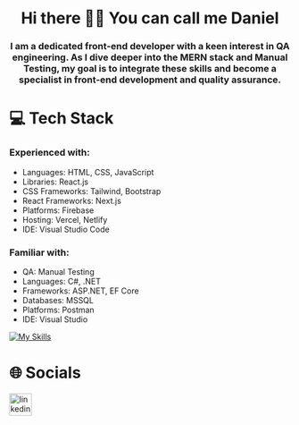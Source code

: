 <h1 align="center">Hi there 👋🏻 You can call me Daniel</h1>
<h3 align="center">I am a dedicated front-end developer with a keen interest in QA engineering. As I dive deeper into the MERN stack and Manual Testing, my goal is to integrate these skills and become a specialist in front-end development and quality assurance.</h3>

# 💻 Tech Stack
### Experienced with:
* Languages: HTML, CSS, JavaScript
* Libraries: React.js
* CSS Frameworks: Tailwind, Bootstrap
* React Frameworks: Next.js
* Platforms: Firebase
* Hosting: Vercel, Netlify
* IDE: Visual Studio Code
### Familiar with:
* QA: Manual Testing
* Languages: C#, .NET
* Frameworks: ASP.NET, EF Core
* Databases: MSSQL
* Platforms: Postman
* IDE: Visual Studio

[![My Skills](https://skillicons.dev/icons?i=html,css,js,tailwind,bootstrap,react,nextjs,firebase,vercel,netlify,vscode,cs,net,postman,visualstudio)](https://skillicons.dev)

# 🌐 Socials
[<img src='https://skillicons.dev/icons?i=linkedin' alt='linkedin' height='40'>](https://www.linkedin.com/in/danylo-zymbalevskyi)

